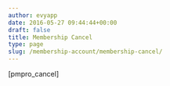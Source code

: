```yaml
---
author: evyapp
date: 2016-05-27 09:44:44+00:00
draft: false
title: Membership Cancel
type: page
slug: /membership-account/membership-cancel/
---
```


[pmpro_cancel]
